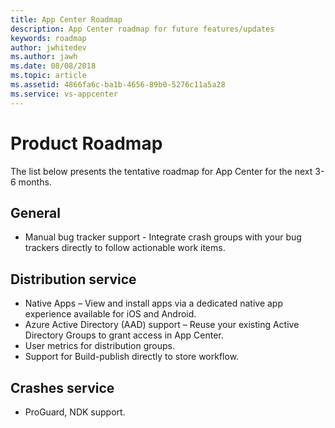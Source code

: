 ```yaml
---
title: App Center Roadmap
description: App Center roadmap for future features/updates
keywords: roadmap
author: jwhitedev
ms.author: jawh
ms.date: 08/08/2018
ms.topic: article
ms.assetid: 4866fa6c-ba1b-4656-89b0-5276c11a5a28
ms.service: vs-appcenter
---
```


# Product Roadmap

The list below presents the tentative roadmap for App Center for the next 3-6 months.

## General

* Manual bug tracker support - Integrate crash groups with your bug trackers directly to follow actionable work items.

## Distribution service

* Native Apps – View and install apps via a dedicated native app experience available for iOS and Android.
* Azure Active Directory (AAD) support – Reuse your existing Active Directory Groups to grant access in App Center.
* User metrics for distribution groups.
* Support for Build-publish directly to store workflow.


## Crashes service

* ProGuard, NDK support.
